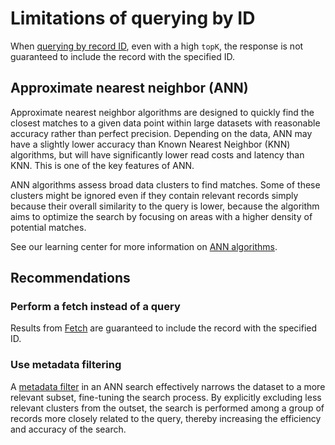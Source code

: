 # Limitations of querying by ID

When [querying by record ID](/guides/search/semantic-search#search-with-a-record-id), even with a high `topK`, the response is not guaranteed to include the record with the specified ID.

## Approximate nearest neighbor (ANN)

Approximate nearest neighbor algorithms are designed to quickly find the closest matches to a given data point within large datasets with reasonable accuracy rather than perfect precision. Depending on the data, ANN may have a slightly lower accuracy than Known Nearest Neighbor (KNN) algorithms, but will have significantly lower read costs and latency than KNN. This is one of the key features of ANN.

ANN algorithms assess broad data clusters to find matches. Some of these clusters might be ignored even if they contain relevant records simply because their overall similarity to the query is lower, because the algorithm aims to optimize the search by focusing on areas with a higher density of potential matches.

See our learning center for more information on [ANN algorithms](https://www.pinecone.io/learn/a-developers-guide-to-ann-algorithms/).

## Recommendations

### Perform a fetch instead of a query

Results from [Fetch](/guides/manage-data/fetch-data) are guaranteed to include the record with the specified ID.

### Use metadata filtering

A [metadata filter](/guides/index-data/indexing-overview#metadata) in an ANN search effectively narrows the dataset to a more relevant subset, fine-tuning the search process. By explicitly excluding less relevant clusters from the outset, the search is performed among a group of records more closely related to the query, thereby increasing the efficiency and accuracy of the search.
